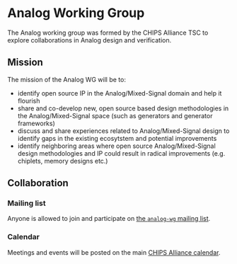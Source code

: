 # Analog Working Group

The Analog working group was formed by the CHIPS Alliance TSC to explore collaborations in Analog design and verification.

## Mission

The mission of the Analog WG will be to:

* identify open source IP in the Analog/Mixed-Signal domain and help it flourish
* share and co-develop new, open source based design methodologies in the Analog/Mixed-Signal space (such as generators and generator frameworks)
* discuss and share experiences related to Analog/Mixed-Signal design to identify gaps in the existing ecosytstem and potential improvements
* identify neighboring areas where open source Analog/Mixed-Signal design methodologies and IP could result in radical improvements (e.g. chiplets, memory designs etc.)

## Collaboration

### Mailing list

Anyone is allowed to join and participate on [the `analog-wg` mailing list](https://lists.chipsalliance.org/g/analog-wg/).

### Calendar

Meetings and events will be posted on the main [CHIPS Alliance calendar](https://calendar.chipsalliance.org).

